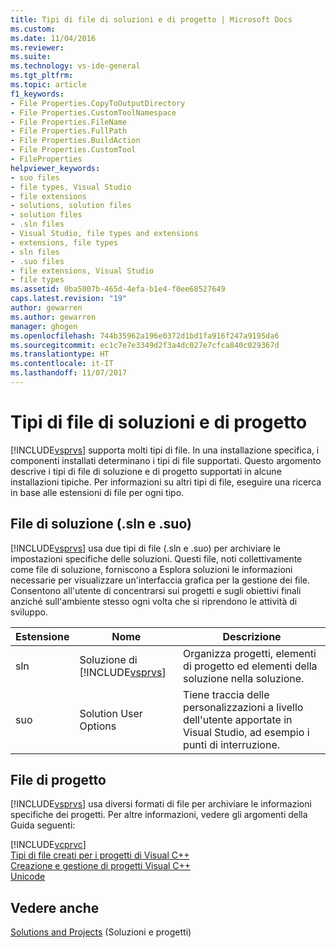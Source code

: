 ```yaml
---
title: Tipi di file di soluzioni e di progetto | Microsoft Docs
ms.custom: 
ms.date: 11/04/2016
ms.reviewer: 
ms.suite: 
ms.technology: vs-ide-general
ms.tgt_pltfrm: 
ms.topic: article
f1_keywords:
- File Properties.CopyToOutputDirectory
- File Properties.CustomToolNamespace
- File Properties.FileName
- File Properties.FullPath
- File Properties.BuildAction
- File Properties.CustomTool
- FileProperties
helpviewer_keywords:
- suo files
- file types, Visual Studio
- file extensions
- solutions, solution files
- solution files
- .sln files
- Visual Studio, file types and extensions
- extensions, file types
- sln files
- .suo files
- file extensions, Visual Studio
- file types
ms.assetid: 0ba5007b-465d-4efa-b1e4-f0ee68527649
caps.latest.revision: "19"
author: gewarren
ms.author: gewarren
manager: ghogen
ms.openlocfilehash: 744b35962a196e0372d1bd1fa916f247a9195da6
ms.sourcegitcommit: ec1c7e7e3349d2f3a4dc027e7cfca840c029367d
ms.translationtype: HT
ms.contentlocale: it-IT
ms.lasthandoff: 11/07/2017
---
```

# <a name="project-and-solution-file-types"></a>Tipi di file di soluzioni e di progetto
[!INCLUDE[vsprvs](../../code-quality/includes/vsprvs_md.md)] supporta molti tipi di file. In una installazione specifica, i componenti installati determinano i tipi di file supportati. Questo argomento descrive i tipi di file di soluzione e di progetto supportati in alcune installazioni tipiche. Per informazioni su altri tipi di file, eseguire una ricerca in base alle estensioni di file per ogni tipo.  
  
## <a name="solution-files-sln-and-suo"></a>File di soluzione (.sln e .suo)  
 [!INCLUDE[vsprvs](../../code-quality/includes/vsprvs_md.md)] usa due tipi di file (.sln e .suo) per archiviare le impostazioni specifiche delle soluzioni. Questi file, noti collettivamente come file di soluzione, forniscono a Esplora soluzioni le informazioni necessarie per visualizzare un'interfaccia grafica per la gestione dei file. Consentono all'utente di concentrarsi sui progetti e sugli obiettivi finali anziché sull'ambiente stesso ogni volta che si riprendono le attività di sviluppo.  
  
|Estensione|Nome|Descrizione|  
|---------------|----------|-----------------|  
|sln|Soluzione di [!INCLUDE[vsprvs](../../code-quality/includes/vsprvs_md.md)]|Organizza progetti, elementi di progetto ed elementi della soluzione nella soluzione.|  
|suo|Solution User Options|Tiene traccia delle personalizzazioni a livello dell'utente apportate in Visual Studio, ad esempio i punti di interruzione.|  
  
## <a name="project-files"></a>File di progetto  
 [!INCLUDE[vsprvs](../../code-quality/includes/vsprvs_md.md)] usa diversi formati di file per archiviare le informazioni specifiche dei progetti. Per altre informazioni, vedere gli argomenti della Guida seguenti:  
  
 [!INCLUDE[vcprvc](../../code-quality/includes/vcprvc_md.md)]  
 [Tipi di file creati per i progetti di Visual C++](/cpp/ide/file-types-created-for-visual-cpp-projects)    
 [Creazione e gestione di progetti Visual C++](/cpp/ide/creating-and-managing-visual-cpp-projects)    
 [Unicode](/cpp/mfc/unicode-in-mfc)  
  
## <a name="see-also"></a>Vedere anche  
 [Solutions and Projects](../../ide/solutions-and-projects-in-visual-studio.md) (Soluzioni e progetti)